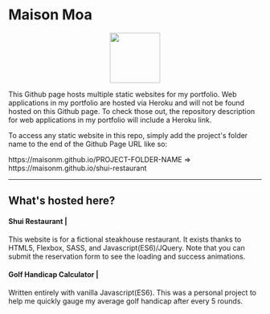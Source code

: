 # Maison Moa

<p align="center">
  <img src="https://s18.postimg.org/guw5supt5/resume.png" width="100px">
</p>

This Github page hosts multiple static websites for my portfolio.
Web applications in my portfolio are hosted via Heroku and will not be found hosted on this Github page. To check those out, 
the repository description for web applications in my portfolio will include a Heroku link.

To access any static website in this repo, simply add the project's folder name to the end of the Github Page URL like so:
<p font-size="14px" > https://maisonm.github.io/PROJECT-FOLDER-NAME => https://maisonm.github.io/shui-restaurant </p>

---

## What's hosted here?

#### Shui Restaurant |
This website is for a fictional steakhouse restaurant. It exists thanks to HTML5, Flexbox, SASS, and Javascript(ES6)/JQuery. Note that you can submit the reservation form to see the loading and success animations. 

#### Golf Handicap Calculator |
Written entirely with vanilla Javascript(ES6). This was a personal project to help me quickly gauge my average golf handicap after every 5 rounds.

